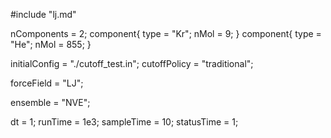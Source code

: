 #include "lj.md"

nComponents = 2;
component{
  type = "Kr";
  nMol = 9;
}
component{
  type = "He";
  nMol = 855;
}

initialConfig = "./cutoff_test.in";
cutoffPolicy = "traditional";

forceField = "LJ";

ensemble = "NVE";

dt = 1;
runTime = 1e3;
sampleTime = 10;
statusTime = 1;
